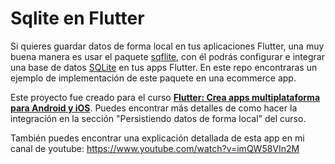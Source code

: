 # Sqlite en Flutter

Si quieres guardar datos de forma local en tus aplicaciones Flutter, una muy buena manera es usar el paquete [sqflite](https://pub.dev/packages/sqflite), con él podrás configurar e integrar una base de datos [SQLite](https://www.sqlite.org/index.html) en tus apps Flutter. En este repo encontraras un ejemplo de implementación de este paquete en una ecommerce app.

Este proyecto fue creado para el curso **[Flutter: Crea apps multiplataforma para Android y iOS](https://www.udemy.com/course/curso-de-flutter-dart-crea-apps-multiplataforma-ios-android/?referralCode=DA222AC82FB3AA8AC5B2)**.
Puedes encontrar más detalles de como hacer la integración en la sección "Persistiendo datos de forma local" del curso.

También puedes encontrar una explicación detallada de esta app en mi canal de youtube: https://www.youtube.com/watch?v=imQW58VIn2M
